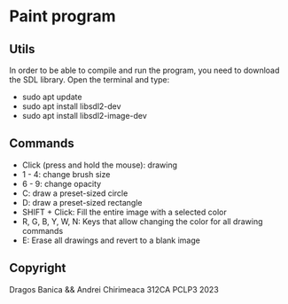 # Paint program

## Utils
In order to be able to compile and run the program, you need to download the SDL library. Open the terminal and type:
    
- sudo apt update
- sudo apt install libsdl2-dev
- sudo apt install libsdl2-image-dev

## Commands
    
- Click (press and hold the mouse): drawing
- 1 - 4: change brush size
- 6 - 9: change opacity
- C: draw a preset-sized circle
- D: draw a preset-sized rectangle
- SHIFT + Click: Fill the entire image with a selected color
- R, G, B, Y, W, N: Keys that allow changing the color for all drawing commands
- E: Erase all drawings and revert to a blank image

## Copyright
Dragos Banica && Andrei Chirimeaca
312CA PCLP3 2023
